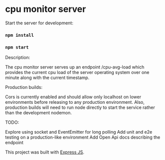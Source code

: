 # cpu monitor server

Start the server for development:

### `npm install`

### `npm start`

Description:

The cpu monitor server serves up an endpoint /cpu-avg-load which provides the current cpu load
of the server operating system over one minute along with the current timestamp. 

Production builds:

Cors is currently enabled and should allow only localhost on lower environments before releasing to any production environment. Also, production builds will need to run node directly to start the service rather than the development nodemon.

TODO:

Explore using socket and EventEmitter for long polling
Add unit and e2e testing on a production-like environment
Add Open Api docs describing the endpoint

This project was built with [Express JS](https://github.com/expressjs/express).